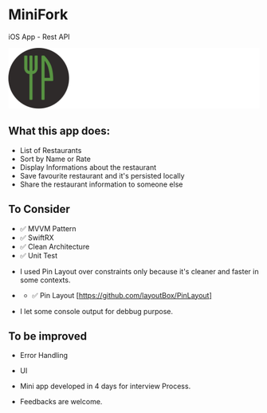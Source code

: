 # MiniFork 

iOS App - Rest API 

![Alt text](./brand.png?raw=true "Banner")

## What this app does: 

- List of Restaurants
- Sort by Name or Rate
- Display Informations about the restaurant
- Save favourite restaurant and it's persisted locally
- Share the restaurant information to someone else

## To Consider 

- ✅ MVVM Pattern 
- ✅ SwiftRX
- ✅ Clean Architecture
- ✅ Unit Test

* I used Pin Layout over constraints only because it's cleaner and faster in some contexts.
* - ✅ Pin Layout [https://github.com/layoutBox/PinLayout]

* I let some console output for debbug purpose.

## To be improved

- Error Handling
- UI 

- Mini app developed in 4 days for interview Process. 
- Feedbacks are welcome.

